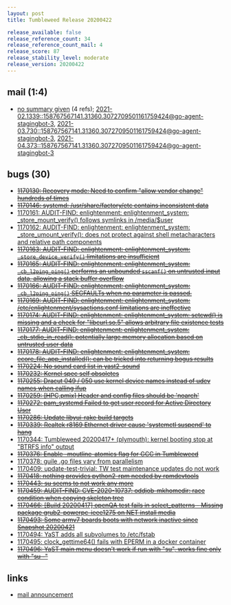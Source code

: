 ```yaml
---
layout: post
title: Tumbleweed Release 20200422

release_available: false
release_reference_count: 34
release_reference_count_mail: 4
release_score: 87
release_stability_level: moderate
release_version: 20200422
---
```


## mail (1:4)

- [no summary given](https://lists.opensuse.org/archives/list/factory@lists.opensuse.org/thread/JAGALB77BZSES4EVHWI26L4THYLWF5BV) (4 refs); [2021-02.1339::<158767567141.31360.3072709501161759424@go-agent-stagingbot-3>](https://lists.opensuse.org/archives/list/factory@lists.opensuse.org/thread/JAGALB77BZSES4EVHWI26L4THYLWF5BV), [2021-03.730::<158767567141.31360.3072709501161759424@go-agent-stagingbot-3>](https://lists.opensuse.org/archives/list/factory@lists.opensuse.org/thread/JAGALB77BZSES4EVHWI26L4THYLWF5BV), [2021-04.373::<158767567141.31360.3072709501161759424@go-agent-stagingbot-3>](https://lists.opensuse.org/archives/list/factory@lists.opensuse.org/thread/JAGALB77BZSES4EVHWI26L4THYLWF5BV)

## bugs (30)

<!--more-->

- ~~[1170130: Recovery mode: Need to confirm "allow vendor change" hundreds of times](https://bugzilla.opensuse.org/show_bug.cgi?id=1170130)~~
- ~~[1170146: systemd: /usr/share/factory/etc contains inconsistent data](https://bugzilla.opensuse.org/show_bug.cgi?id=1170146)~~
- [1170161: AUDIT-FIND: enlightenment: enlightenment_system: _store_mount_verify() follows symlinks in /media/$user](https://bugzilla.opensuse.org/show_bug.cgi?id=1170161)
- [1170162: AUDIT-FIND: enlightenment: enlightenment_system: _store_umount_verify(): does not protect against shell metacharacters and relative path components](https://bugzilla.opensuse.org/show_bug.cgi?id=1170162)
- ~~[1170163: AUDIT-FIND: enlightenment: enlightenment_system: `_store_device_verify()` limitations are insufficient](https://bugzilla.opensuse.org/show_bug.cgi?id=1170163)~~
- ~~[1170165: AUDIT-FIND: enlightenment: enlightenment_system: `_cb_l2ping_ping()` performs an unbounded `sscanf()` on untrusted input data, allowing a stack buffer overflow](https://bugzilla.opensuse.org/show_bug.cgi?id=1170165)~~
- ~~[1170166: AUDIT-FIND: enlightenment: enlightenment_system: `_cb_l2ping_ping()` SEGFAULTs when no parameter is passed.](https://bugzilla.opensuse.org/show_bug.cgi?id=1170166)~~
- ~~[1170169: AUDIT-FIND: enlightenment: enlightenment_system: /etc/enlightenment/sysactions.conf limitations are ineffective](https://bugzilla.opensuse.org/show_bug.cgi?id=1170169)~~
- ~~[1170174: AUDIT-FIND: enlightenment: enlightenment_system: setcwd() is missing and a check for "libcurl.so.5" allows arbitrary file existence tests](https://bugzilla.opensuse.org/show_bug.cgi?id=1170174)~~
- ~~[1170177: AUDIT-FIND: enlightenment: enlightenment_system: _cb_stdio_in_read(): potentially large memory allocation based on untrusted user data](https://bugzilla.opensuse.org/show_bug.cgi?id=1170177)~~
- ~~[1170178: AUDIT-FIND: enlightenment: enlightenment_system: ecore_file_app_installed(): can be tricked into returning bogus results](https://bugzilla.opensuse.org/show_bug.cgi?id=1170178)~~
- ~~[1170224: No sound card list in yast2-sound](https://bugzilla.opensuse.org/show_bug.cgi?id=1170224)~~
- ~~[1170232: Kernel spec self obsoletes](https://bugzilla.opensuse.org/show_bug.cgi?id=1170232)~~
- ~~[1170255: Dracut 049 / 050 use kernel device names instead of udev names when calling ifup](https://bugzilla.opensuse.org/show_bug.cgi?id=1170255)~~
- ~~[1170259: \[HPC,pmix\] Header and config files should be 'noarch'](https://bugzilla.opensuse.org/show_bug.cgi?id=1170259)~~
- ~~[1170272: pam_systemd Failed to get user record for Active Directory User](https://bugzilla.opensuse.org/show_bug.cgi?id=1170272)~~
- ~~[1170286: Update libyui-rake build targets](https://bugzilla.opensuse.org/show_bug.cgi?id=1170286)~~
- ~~[1170339: Realtek r8169 Ethernet driver cause 'systemctl suspend' to hang](https://bugzilla.opensuse.org/show_bug.cgi?id=1170339)~~
- [1170344: Tumbleweed 20200417+ (plymouth):  kernel booting stop at "BTRFS info" output](https://bugzilla.opensuse.org/show_bug.cgi?id=1170344)
- ~~[1170376: Enable -moutline-atomics flag for GCC in Tumbleweed](https://bugzilla.opensuse.org/show_bug.cgi?id=1170376)~~
- [1170378: guile .go files vary from parallelism](https://bugzilla.opensuse.org/show_bug.cgi?id=1170378)
- [1170409: update-test-trivial: TW test maintenance updates do not work](https://bugzilla.opensuse.org/show_bug.cgi?id=1170409)
- ~~[1170418: nothing provides python2-rpm needed by rpmdevtools](https://bugzilla.opensuse.org/show_bug.cgi?id=1170418)~~
- ~~[1170443: su seems to not work any more](https://bugzilla.opensuse.org/show_bug.cgi?id=1170443)~~
- ~~[1170459: AUDIT-FIND: CVE-2020-10737: oddjob-mkhomedir: race condition when copying skeleton tree](https://bugzilla.opensuse.org/show_bug.cgi?id=1170459)~~
- ~~[1170466: \[Build 20200417\] openQA test fails in select_patterns - Missing package grub2-powerpc-ieee1275 on NET install media](https://bugzilla.opensuse.org/show_bug.cgi?id=1170466)~~
- ~~[1170493: Some armv7 boards boots with network inactive since Snapshot 20200421](https://bugzilla.opensuse.org/show_bug.cgi?id=1170493)~~
- [1170494: YaST adds all subvolumes to /etc/fstab](https://bugzilla.opensuse.org/show_bug.cgi?id=1170494)
- [1170495: clock_gettime64() fails with EPERM in a docker container](https://bugzilla.opensuse.org/show_bug.cgi?id=1170495)
- ~~[1170496: YaST main menu doesn't work if run with "su", works fine only with "su -"](https://bugzilla.opensuse.org/show_bug.cgi?id=1170496)~~



## links

- [mail announcement](https://lists.opensuse.org/archives/list/factory@lists.opensuse.org/thread/JAGALB77BZSES4EVHWI26L4THYLWF5BV)
